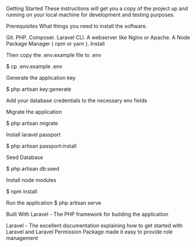 
Getting Started
These instructions will get you a copy of the project up and running on your local machine for development and testing purposes.

Prerequisites
What things you need to install the software.

Git.
PHP.
Composer.
Laravel CLI.
A webserver like Nginx or Apache.
A Node Package Manager ( npm or yarn ).
Install

Then
copy the .env.example file to .env

$ cp .env.example .env

Generate the application key

$ php artisan key:generate

Add your database credentials to the necessary env fields

Migrate the application

$ php artisan migrate

Install laravel passport

$ php artisan passport:install

Seed Database

$ php artisan db:seed

Install node modules

$ npm install

Run the application
$ php artisan serve

Built With
Laravel - The PHP framework for building the application

Laravel - The excellent documentation explaining how to get started with Laravel and Laravel Permission Package made it easy to provide role management
